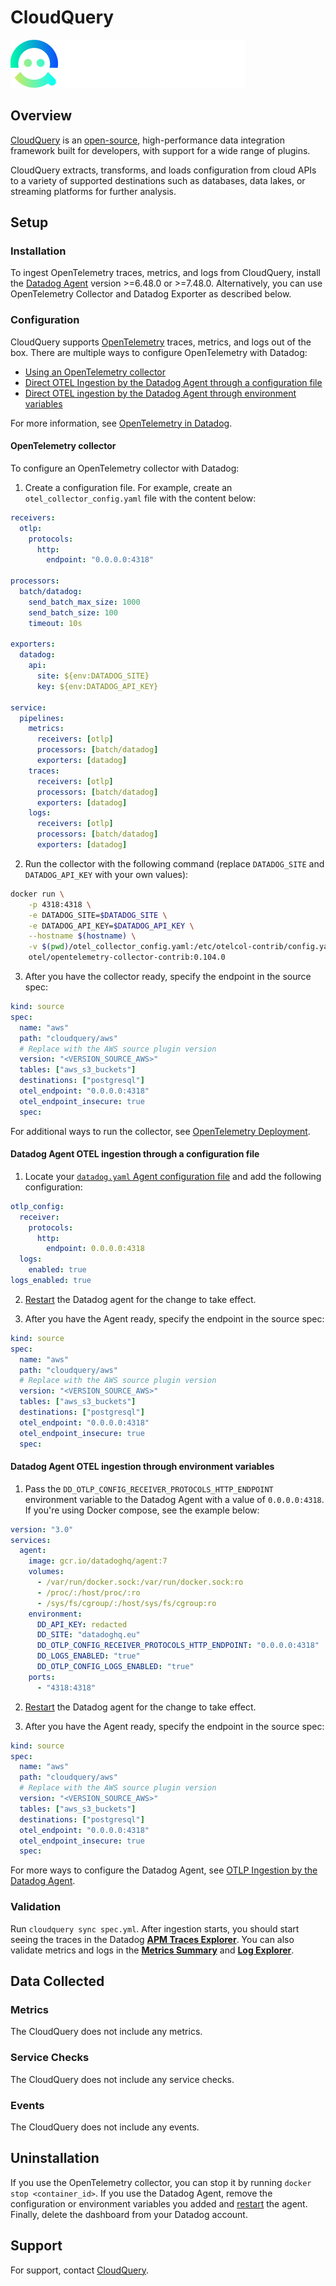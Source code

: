 # CloudQuery

![datadog-integration][1]

## Overview

[CloudQuery][2] is an [open-source][3], high-performance data integration framework built for developers, with support for a wide range of plugins.

CloudQuery extracts, transforms, and loads configuration from cloud APIs to a variety of supported destinations such as databases, data lakes, or streaming platforms for further analysis.

## Setup

### Installation

To ingest OpenTelemetry traces, metrics, and logs from CloudQuery, install the [Datadog Agent][11] version >=6.48.0 or >=7.48.0.
Alternatively, you can use OpenTelemetry Collector and Datadog Exporter as described below.

### Configuration

CloudQuery supports [OpenTelemetry][5] traces, metrics, and logs out of the box.
There are multiple ways to configure OpenTelemetry with Datadog:

- [Using an OpenTelemetry collector](#opentelemetry-collector)
- [Direct OTEL Ingestion by the Datadog Agent through a configuration file](#datadog-agent-otel-ingestion-through-a-configuration-file)
- [Direct OTEL ingestion by the Datadog Agent through environment variables](#datadog-agent-otel-ingestion-through-environment-variables)

For more information, see [OpenTelemetry in Datadog][6].

#### OpenTelemetry collector

To configure an OpenTelemetry collector with Datadog:

1. Create a configuration file. For example, create an `otel_collector_config.yaml` file with the content below:

```yaml
receivers:
  otlp:
    protocols:
      http:
        endpoint: "0.0.0.0:4318"

processors:
  batch/datadog:
    send_batch_max_size: 1000
    send_batch_size: 100
    timeout: 10s

exporters:
  datadog:
    api:
      site: ${env:DATADOG_SITE}
      key: ${env:DATADOG_API_KEY}

service:
  pipelines:
    metrics:
      receivers: [otlp]
      processors: [batch/datadog]
      exporters: [datadog]
    traces:
      receivers: [otlp]
      processors: [batch/datadog]
      exporters: [datadog]
    logs:
      receivers: [otlp]
      processors: [batch/datadog]
      exporters: [datadog]
```

2. Run the collector with the following command (replace `DATADOG_SITE` and `DATADOG_API_KEY` with your own values):

```bash
docker run \
    -p 4318:4318 \
    -e DATADOG_SITE=$DATADOG_SITE \
    -e DATADOG_API_KEY=$DATADOG_API_KEY \
    --hostname $(hostname) \
    -v $(pwd)/otel_collector_config.yaml:/etc/otelcol-contrib/config.yaml \
    otel/opentelemetry-collector-contrib:0.104.0
```
3. After you have the collector ready, specify the endpoint in the source spec:

```yaml
kind: source
spec:
  name: "aws"
  path: "cloudquery/aws"
  # Replace with the AWS source plugin version
  version: "<VERSION_SOURCE_AWS>"
  tables: ["aws_s3_buckets"]
  destinations: ["postgresql"]
  otel_endpoint: "0.0.0.0:4318"
  otel_endpoint_insecure: true
  spec:
```

For additional ways to run the collector, see [OpenTelemetry Deployment][7].

#### Datadog Agent OTEL ingestion through a configuration file

1. Locate your [`datadog.yaml` Agent configuration file][8] and add the following configuration:

```yaml
otlp_config:
  receiver:
    protocols:
      http:
        endpoint: 0.0.0.0:4318
  logs:
    enabled: true
logs_enabled: true
```

2. [Restart][9] the Datadog agent for the change to take effect.

3. After you have the Agent ready, specify the endpoint in the source spec:

```yaml
kind: source
spec:
  name: "aws"
  path: "cloudquery/aws"
  # Replace with the AWS source plugin version
  version: "<VERSION_SOURCE_AWS>"
  tables: ["aws_s3_buckets"]
  destinations: ["postgresql"]
  otel_endpoint: "0.0.0.0:4318"
  otel_endpoint_insecure: true
  spec:
```

#### Datadog Agent OTEL ingestion through environment variables

1. Pass the `DD_OTLP_CONFIG_RECEIVER_PROTOCOLS_HTTP_ENDPOINT` environment variable to the Datadog Agent with a value of `0.0.0.0:4318`.
If you're using Docker compose, see the example below:

```yaml
version: "3.0"
services:
  agent:
    image: gcr.io/datadoghq/agent:7
    volumes:
      - /var/run/docker.sock:/var/run/docker.sock:ro
      - /proc/:/host/proc/:ro
      - /sys/fs/cgroup/:/host/sys/fs/cgroup:ro
    environment:
      DD_API_KEY: redacted
      DD_SITE: "datadoghq.eu"
      DD_OTLP_CONFIG_RECEIVER_PROTOCOLS_HTTP_ENDPOINT: "0.0.0.0:4318"
      DD_LOGS_ENABLED: "true"
      DD_OTLP_CONFIG_LOGS_ENABLED: "true"
    ports:
      - "4318:4318"
```

2. [Restart][9] the Datadog agent for the change to take effect.

3. After you have the Agent ready, specify the endpoint in the source spec:
```yaml
kind: source
spec:
  name: "aws"
  path: "cloudquery/aws"
  # Replace with the AWS source plugin version
  version: "<VERSION_SOURCE_AWS>"
  tables: ["aws_s3_buckets"]
  destinations: ["postgresql"]
  otel_endpoint: "0.0.0.0:4318"
  otel_endpoint_insecure: true
  spec:
```

For more ways to configure the Datadog Agent, see [OTLP Ingestion by the Datadog Agent][10].


### Validation

Run `cloudquery sync spec.yml`.
After ingestion starts, you should start seeing the traces in the Datadog [**APM Traces Explorer**][12].
You can also validate metrics and logs in the [**Metrics Summary**][13] and [**Log Explorer**][14].

## Data Collected

### Metrics

The CloudQuery does not include any metrics.

### Service Checks

The CloudQuery does not include any service checks.

### Events

The CloudQuery does not include any events.

## Uninstallation

If you use the OpenTelemetry collector, you can stop it by running `docker stop <container_id>`.
If you use the Datadog Agent, remove the configuration or environment variables you added and [restart][9] the agent.
Finally, delete the dashboard from your Datadog account.

## Support

For support, contact [CloudQuery][4].

[1]: https://raw.githubusercontent.com/DataDog/integrations-extras/master/cloudquery/images/cloudquery_logo_png_dark_background.png
[2]: https://www.cloudquery.io/
[3]: https://github.com/cloudquery/cloudquery
[4]: https://www.cloudquery.io/pricing
[5]: https://opentelemetry.io/
[6]: https://docs.datadoghq.com/opentelemetry/
[7]: https://docs.datadoghq.com/opentelemetry/collector_exporter/deployment#running-the-collector
[8]: https://docs.datadoghq.com/agent/configuration/agent-configuration-files/
[9]: https://docs.datadoghq.com/agent/configuration/agent-commands/#restart-the-agent
[10]: https://docs.datadoghq.com/opentelemetry/interoperability/otlp_ingest_in_the_agent#enabling-otlp-ingestion-on-the-datadog-agent
[11]: https://docs.datadoghq.com/agent/
[12]: /apm/traces
[13]: /metric/summary
[14]: /logs

